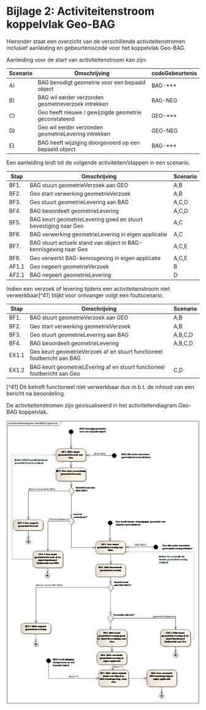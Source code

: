 # Bijlage 2: Activiteitenstroom koppelvlak Geo-BAG 

Hieronder staat een overzicht van de verschillende activiteitenstromen inclusief aanleiding en gebeurteniscode voor het koppelvlak Geo-BAG. 

Aanleiding voor de start van activiteitenstroom kan zijn:

| **Scenario** | **Omschrijving** | **codeGebeurtenis** |
| --- | --- | --- |
| A) | BAG benodigt geometrie voor een bepaald object | BAG-\*\*\* |
| B) | BAG wil eerder verzonden geometrieverzoek intrekken | BAG-NEG |
| C) | Geo heeft nieuwe / gewijzigde geometrie geconstateerd | GEO-\*\*\* |
| D) | Geo wil eerder verzonden geometrieLevering intrekken | GEO-NEG |
| E) | BAG heeft wijziging doorgevoerd op een bepaald object | BAG-\*\*\* |

Een aanleiding leidt tot de volgende activiteiten/stappen in een scenario.

| **Stap** | **Omschrijving** | **Scenario** | 
| --- | --- | --- |
| BF1. | BAG stuurt geometrieVerzoek aan GEO | A,B  |
| BF2. | Geo start verwerking geometrieVerzoek | A,B   |
| BF3. | Geo stuurt geometrieLevering aan BAG | A,C,D |
| BF4. | BAG beoordeelt geometrieLevering | A,C,D |
| BF5. | BAG keurt geometrieLevering goed en stuurt bevestiging naar Geo | A,C|
| BF6. | BAG verwerking geometrieLevering in eigen applicatie | A,C|
| BF7. | BAG stuurt actuele stand van object in BAG-kennisgeving naar Geo | A,C,E |
| BF8. | Geo verwerkt BAG-kennisgeving in eigen applicatie | A,C,E |
| AF1.1 | Geo negeert geometrieVerzoek | B |
| AF2.1 | BAG negeert geometrieLevering | D |

Indien een verzoek of levering tijdens een activiteitenstroom niet verwerkbaar[^41] blijkt voor ontvanger volgt een foutscenario.

| **Stap** | **Omschrijving** | **Scenario** |
| --- | --- | --- |
| BF1. | BAG stuurt geometrieVerzoek aan GEO | A,B  |
| BF2. | Geo start verwerking geometrieVerzoek | A,B   |
| BF3. | Geo stuurt geometrieLevering aan BAG | A,B,C,D |
| BF4. | BAG beoordeelt geometrieLevering | A,B,C,D |
| EX1.1 | Geo keurt geometrieVerzoek af en stuurt functioneel foutbericht aan BAG | |
| EX1.2 | BAG keurt geometrieLEvering af en stuurt functioneel foutbericht aan Geo | C,D|

[^41] Dit betreft functioneel niet verwerkbaar dus m.b.t. de inhoud van een bericht na beoordeling.

De activiteitenstromen zijn gevisualiseerd in het activiteitendiagram Geo-BAG koppelvlak. 

![Activiteitenstromen Geo-BAG koppelvlak](media/fig-activiteitenstroom-geo-bag-koppelvlak.png) 

